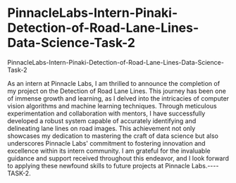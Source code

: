 # PinnacleLabs-Intern-Pinaki-Detection-of-Road-Lane-Lines-Data-Science-Task-2
PinnacleLabs-Intern-Pinaki-Detection-of-Road-Lane-Lines-Data-Science-Task-2

As an intern at Pinnacle Labs, I am thrilled to announce the completion of my project on the Detection of Road Lane Lines. This journey has been one of immense growth and learning, as I delved into the intricacies of computer vision algorithms and machine learning techniques. Through meticulous experimentation and collaboration with mentors, I have successfully developed a robust system capable of accurately identifying and delineating lane lines on road images. This achievement not only showcases my dedication to mastering the craft of data science but also underscores Pinnacle Labs' commitment to fostering innovation and excellence within its intern community. I am grateful for the invaluable guidance and support received throughout this endeavor, and I look forward to applying these newfound skills to future projects at Pinnacle Labs.----TASK-2.

